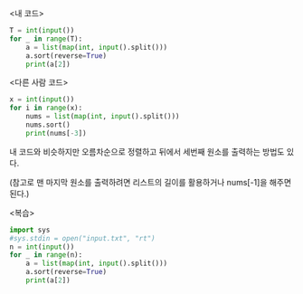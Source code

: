 <내 코드>

```python
T = int(input())
for _ in range(T):
    a = list(map(int, input().split()))
    a.sort(reverse=True)
    print(a[2])
```

<다른 사람 코드>

```python
x = int(input())
for i in range(x):
    nums = list(map(int, input().split()))
    nums.sort()
    print(nums[-3])
```

내 코드와 비슷하지만 오름차순으로 정렬하고 뒤에서 세번째 원소를 출력하는 방법도 있다.

(참고로 맨 마지막 원소를 출력하려면 리스트의 길이를 활용하거나 nums[-1]을 해주면 된다.)

<복습>

```python
import sys
#sys.stdin = open("input.txt", "rt")
n = int(input())
for _ in range(n):
    a = list(map(int, input().split()))
    a.sort(reverse=True)
    print(a[2])
```

